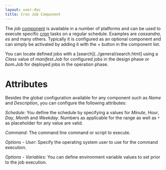 ```yaml
---
layout: user-doc
title: Cron Job Component
---
```


The _job_ [component](./components.html) is available in a number of platforms and can be used to execute specific
[cron](https://en.wikipedia.org/wiki/Cron) tasks on a regular schedule. Examples are _cassandra_, _es_ and many others.
Typically it is configured as an optional component and can simply be activated by adding it with the _+_ button in the
component list.

You can locate defined jobs with a [search](../general/search.html] using a _Class_ value of _manifest.Job_ for 
configured jobs in the design phase or _bom.Job_ for deployed jobs in the operation phase.

# Attributes

Besides the global configuration available for any component such as _Name_ and _Description_, you can configure the
following attributes:

_Schedule_: You define the schedule by specifying a values for _Minute_, _Hour_, _Day_, _Month_ and _Weekday_. Numbers
as applicable for the range as well as `*` as placeholder for any value are valid.

_Command_: The command line command or script to execute.

_Options - User_: Specify the operating system user to use for the command execution.

_Options - Variables_: You can define environment variable values to set prior to the job execution.

